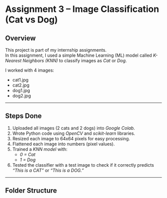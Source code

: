 # Assignment 3 – Image Classification (Cat vs Dog)

## Overview
This project is part of my internship assignments.  
In this assignment, I used a simple Machine Learning (ML) model called *K-Nearest Neighbors (KNN)* to classify images as *Cat* or *Dog*.

I worked with 4 images:
- cat1.jpg
- cat2.jpg
- dog1.jpg
- dog2.jpg

---

## Steps Done
1. Uploaded all images (2 cats and 2 dogs) into *Google Colab*.
2. Wrote Python code using *OpenCV* and *scikit-learn* libraries.
3. Resized each image to 64x64 pixels for easy processing.
4. Flattened each image into numbers (pixel values).
5. Trained a *KNN model* with:
   - *0 = Cat*
   - *1 = Dog*
6. Tested the classifier with a test image to check if it correctly predicts *“This is a CAT”* or *“This is a DOG.”*

---

## Folder Structure
